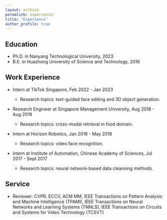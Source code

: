 ```yaml
---
layout: archive
permalink: experience/
title: "Experience"
author_profile: true
---
```



## Education

* Ph.D. in Nanyang Technological University, 2023
* B.E. in Huazhong University of Science and Technology, 2018


## Work Experience
* Intern at TikTok Singapore, Feb 2022 - Jan 2023
  * Research topics: text-guided face editing and 3D object generation.

* Research Engineer at Singapore Management University, Aug 2018 - Aug 2019
  * Research topics: cross-modal retrieval in food domain.

* Intern at Horizon Robotics, Jan 2018 - May 2018
  * Research topics: video face recognition.

* Intern at Institute of Automation, Chinese Academy of Sciences, Jul 2017 - Sept 2017
  * Research topics: neural network-based data cleansing methods.


## Service
* Reviewer: CVPR, ECCV, ACM MM, IEEE Transactions on Pattern Analysis and Machine Intelligence (TPAMI), IEEE Transactions on Neural Networks and Learning Systems (TNNLS), IEEE Transactions on Circuits and Systems for Video Technology (TCSVT)
